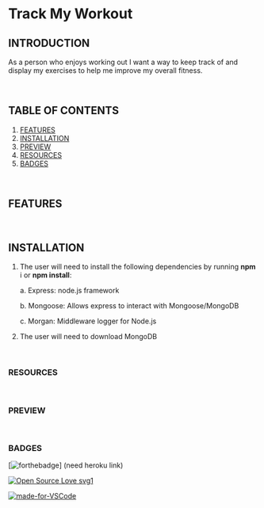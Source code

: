 # Track My Workout

## INTRODUCTION

As a person who enjoys working out I want a way to keep track of and display my exercises to help me improve my overall fitness.


<br>

## TABLE OF CONTENTS


1. [FEATURES](#features)
2. [INSTALLATION](#installation)
3. [PREVIEW](#preview)
4. [RESOURCES](#resources)
5. [BADGES](#badges)

<br>

## FEATURES




<br>

## INSTALLATION

1. The user will need to install the following dependencies by running **npm** i or **npm install**:

    a. Express: node.js framework

    b. Mongoose: Allows express to interact with Mongoose/MongoDB

    c. Morgan: Middleware logger for Node.js

2. The user will need to download MongoDB


<br>

### RESOURCES



<br>

### PREVIEW



<br>

### BADGES



[![forthebadge](https://forthebadge.com/images/badges/check-it-out.svg)] (need heroku link)

[![Open Source Love svg1](https://badges.frapsoft.com/os/v1/open-source.svg?v=103)](https://github.com/lturner19/Track_My_Workout)

[![made-for-VSCode](https://img.shields.io/badge/Made%20for-VSCode-1f425f.svg)](https://code.visualstudio.com/)


